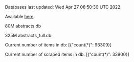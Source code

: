Databases last updated: Wed Apr 27 06:50:30 UTC 2022. 

Available [here](https://github.com/cbeauhilton/ash-db/releases).


80M	abstracts.db

325M	abstracts_full.db

Current number of items in db:
[{"count(*)": 93309}]

Current number of scraped items in db:
[{"count(*)": 33900}]
